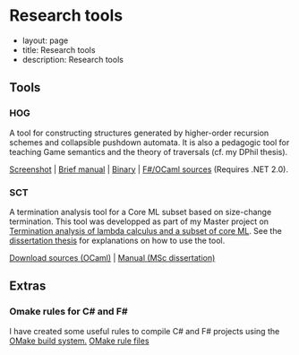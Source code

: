 Research tools
==============

 - layout: page
 - title: Research tools
 - description: Research tools

Tools
-----

### HOG
A tool for constructing structures generated by higher-order recursion schemes and collapsible pushdown automata. It is also a pedagogic tool for teaching Game semantics and the theory of traversals (cf. my DPhil thesis).

[Screenshot](../hog003_2.png)
 | [Brief manual](../rscpdatool_doc.pdf)
 | [Binary](../hog_exe.zip)
 | [F\#/OCaml sources](../hog_src.zip) (Requires .NET 2.0).

### SCT
A termination analysis tool for a Core ML subset based on size-change termination.
This tool was developped as part of my Master project on [Termination analysis of lambda calculus and a subset of core ML](../#mscthesis). See the [dissertation thesis](../mscthesis.pdf) for explanations on how to use the tool.

[Download sources (OCaml)](sct-sources-latest.tar.gz)
 | [Manual (MSc dissertation)](../mscthesis.pdf)

Extras
------

### Omake rules for C\# and F\#

I have created some useful rules to compile C\# and F\# projects using the
[OMake build system.](http://omake.metaprl.org/index.html)
[OMake rule files](../fcsharp_omake.zip)
